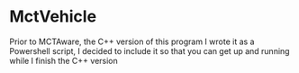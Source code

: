 # MctVehicle
Prior to MCTAware, the C++ version of this program I wrote it as a Powershell script, I decided to include it so that you can get up and running while I finish the C++ version
